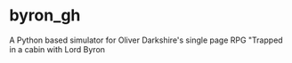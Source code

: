 # byron_gh
A Python based simulator for Oliver Darkshire's single page RPG "Trapped in a cabin with Lord Byron
